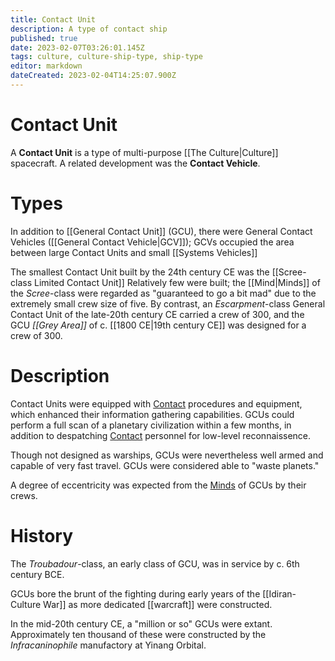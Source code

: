 ```yaml
---
title: Contact Unit
description: A type of contact ship
published: true
date: 2023-02-07T03:26:01.145Z
tags: culture, culture-ship-type, ship-type
editor: markdown
dateCreated: 2023-02-04T14:25:07.900Z
---
```


# Contact Unit
A **Contact Unit** is a type of multi-purpose [[The Culture|Culture]] spacecraft. A related development was the **Contact Vehicle**.

# Types
In addition to [[General Contact Unit]] (GCU), there were General Contact Vehicles ([[General Contact Vehicle|GCV]]); GCVs occupied the area between large Contact Units and small [[Systems Vehicles]]

The smallest Contact Unit built by the 24th century CE was the [[Scree-class Limited Contact Unit]]  Relatively few were built; the [[Mind|Minds]] of the _Scree_-class were regarded as "guaranteed to go a bit mad" due to the extremely small crew size of five. By contrast, an _Escarpment_-class General Contact Unit of the late-20th century CE carried a crew of 300, and the GCU _[[Grey Area]]_ of c. [[1800 CE|19th century CE]] was designed for a crew of 300.


# Description

Contact Units were equipped with [Contact](/Contact) procedures and equipment, which enhanced their information gathering capabilities. GCUs could perform a full scan of a planetary civilization within a few months, in addition to despatching [Contact](/Contact) personnel for low-level reconnaissence.

Though not designed as warships, GCUs were nevertheless well armed and capable of very fast travel. GCUs were considered able to "waste planets."

A degree of eccentricity was expected from the [Minds](/Mind) of GCUs by their crews.

# History
The _Troubadour_-class, an early class of GCU, was in service by c. 6th century BCE. 

GCUs bore the brunt of the fighting during early years of the [[Idiran-Culture War]] as more dedicated [[warcraft]] were constructed.

In the mid-20th century CE, a "million or so" GCUs were extant. Approximately ten thousand of these were constructed by the _Infracaninophile_ manufactory at Yinang Orbital.